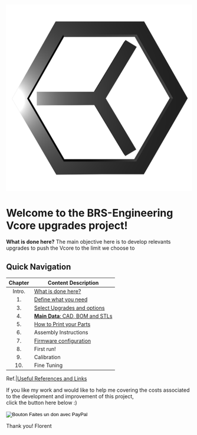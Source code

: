 
![alt text](/image/2.png)
# Welcome to the BRS-Engineering Vcore upgrades project!

**What is done here?**  The main objective here is to develop relevants upgrades to push the Vcore to the limit we choose to 

## Quick Navigation

Chapter|Content Description
 :---: |-------------------
Intro.|[What is done here?](/intro.md)
1.|[Define what you need](/defineneeds.md)
3.|[Select Upgrades and options](/componentselection.md)
4.|[**Main Data**: CAD, BOM and STLs](/purchased.md)
5.|[How to Print your Parts](/howtoprint.md)
6.|Assembly Instructions
7.|[Firmware configuration](/firmwaresettings.md)
8.|First run!
9.|Calibration
10.|Fine Tuning

Ref.|[Useful References and Links](/usefulref.md)

 

If you like my work and would like to help me covering the costs associated to the development and improvement of this project, <br>
click the button here below :)

<form action="https://www.paypal.com/donate" method="post" target="_top">
<input type="hidden" name="hosted_button_id" value="Y63W7FTHG4AK4" />
<input type="image" src="https://www.paypalobjects.com/fr_FR/FR/i/btn/btn_donate_LG.gif" border="0" name="submit" title="PayPal - The safer, easier way to pay online!" alt="Bouton Faites un don avec PayPal" />
<img alt="" border="0" src="https://www.paypal.com/fr_FR/i/scr/pixel.gif" width="1" height="1" />
</form>


Thank you!
Florent
